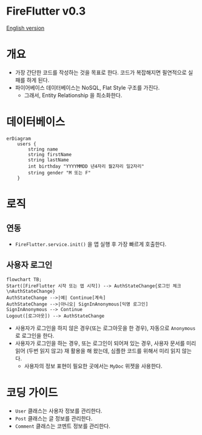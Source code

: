 # FireFlutter v0.3

[English version](README.en.md)



# 개요

- 가장 간단한 코드를 작성하는 것을 목표로 한다. 코드가 복잡해지면 필연적으로 실패를 하게 된다.
- 파이어베이스 데이터베이스는 NoSQL, Flat Style 구조를 가진다.
  - 그래서, Entity Relationship 을 최소화한다.

# 데이터베이스




```mermaid
erDiagram
    users {
        string name
        string firstName
        string lastName
        int birthday "YYYYMMDD 년4자리 월2자리 일2자리"
        string gender "M 또는 F"
    }
```


# 로직

## 연동

- `FireFlutter.service.init()` 을 앱 실행 후 가장 빠르게 호출한다.

## 사용자 로그인

```mermaid
flowchart TB;
Start([FireFlutter 시작 또는 앱 시작]) --> AuthStateChange{로그인 체크\nAuthStateChange}
AuthStateChange -->|예| Continue[계속]
AuthStateChange -->|아니오| SignInAnonymous[익명 로그인]
SignInAnonymous --> Continue
Logout([로그아웃]) --> AuthStateChange
```

- 사용자가 로그인을 하지 않은 경우(또는 로그아웃을 한 경우), 자동으로 `Anonymous` 로 로그인을 한다.
- 사용자가 로그인을 하는 경우, 또는 로그인이 되어져 있는 경우, 사용자 문서를 미리 읽어 (두번 읽지 않고) 재 활용을 해 왔는데, 심플한 코드를 위해서 미리 읽지 않는다.
  - 사용자의 정보 표현이 필요한 곳에서는 `MyDoc` 위젯을 사용한다.


# 코딩 가이드


- `User` 클래스는 사용자 정보를 관리한다.
- `Post` 클래스는 글 정보를 관리한다.
- `Comment` 클래스는 코멘트 정보를 관리한다.
